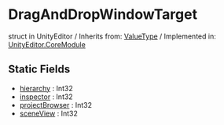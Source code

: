 # DragAndDropWindowTarget
struct in UnityEditor
 / Inherits from: <a href="https://docs.unity3d.com/6000.0/Documentation/ScriptReference/ValueType.html">ValueType</a> / Implemented in: <a href="https://docs.unity3d.com/6000.0/Documentation/ScriptReference/UnityEditor.CoreModule.html">UnityEditor.CoreModule</a>
## Static Fields
- <a href="https://docs.unity3d.com/6000.0/Documentation/ScriptReference/DragAndDropWindowTarget-hierarchy.html">hierarchy</a> : Int32
- <a href="https://docs.unity3d.com/6000.0/Documentation/ScriptReference/DragAndDropWindowTarget-inspector.html">inspector</a> : Int32
- <a href="https://docs.unity3d.com/6000.0/Documentation/ScriptReference/DragAndDropWindowTarget-projectBrowser.html">projectBrowser</a> : Int32
- <a href="https://docs.unity3d.com/6000.0/Documentation/ScriptReference/DragAndDropWindowTarget-sceneView.html">sceneView</a> : Int32
